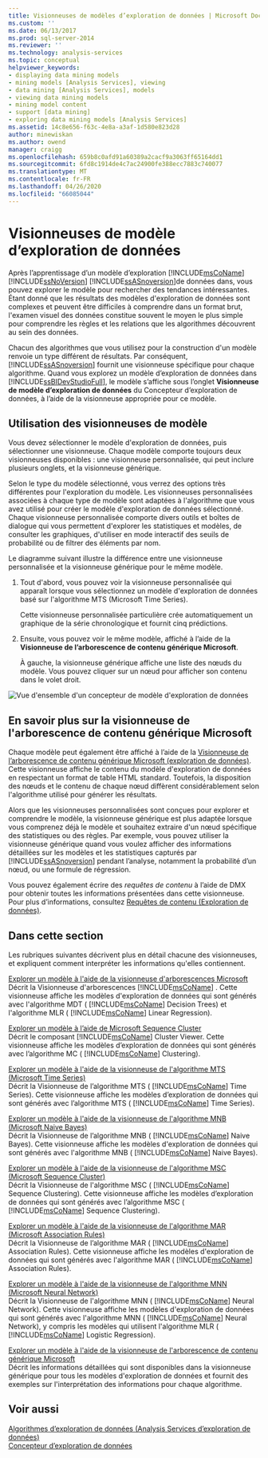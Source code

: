 ```yaml
---
title: Visionneuses de modèles d’exploration de données | Microsoft Docs
ms.custom: ''
ms.date: 06/13/2017
ms.prod: sql-server-2014
ms.reviewer: ''
ms.technology: analysis-services
ms.topic: conceptual
helpviewer_keywords:
- displaying data mining models
- mining models [Analysis Services], viewing
- data mining [Analysis Services], models
- viewing data mining models
- mining model content
- support [data mining]
- exploring data mining models [Analysis Services]
ms.assetid: 14c8e656-f63c-4e8a-a3af-1d580e823d28
author: minewiskan
ms.author: owend
manager: craigg
ms.openlocfilehash: 659b8c0afd91a60389a2cacf9a3063ff65164dd1
ms.sourcegitcommit: 6fd8c1914de4c7ac24900fe388ecc7883c740077
ms.translationtype: MT
ms.contentlocale: fr-FR
ms.lasthandoff: 04/26/2020
ms.locfileid: "66085044"
---
```

# <a name="data-mining-model-viewers"></a>Visionneuses de modèle d’exploration de données
  Après l’apprentissage d’un modèle d’exploration [!INCLUDE[msCoName](../../includes/msconame-md.md)] [!INCLUDE[ssNoVersion](../../includes/ssnoversion-md.md)] [!INCLUDE[ssASnoversion](../../includes/ssasnoversion-md.md)]de données dans, vous pouvez explorer le modèle pour rechercher des tendances intéressantes. Étant donné que les résultats des modèles d'exploration de données sont complexes et peuvent être difficiles à comprendre dans un format brut, l'examen visuel des données constitue souvent le moyen le plus simple pour comprendre les règles et les relations que les algorithmes découvrent au sein des données.  
  
 Chacun des algorithmes que vous utilisez pour la construction d'un modèle renvoie un type différent de résultats. Par conséquent, [!INCLUDE[ssASnoversion](../../includes/ssasnoversion-md.md)] fournit une visionneuse spécifique pour chaque algorithme. Quand vous explorez un modèle d’exploration de données dans [!INCLUDE[ssBIDevStudioFull](../../includes/ssbidevstudiofull-md.md)], le modèle s’affiche sous l’onglet **Visionneuse de modèle d’exploration de données** du Concepteur d’exploration de données, à l’aide de la visionneuse appropriée pour ce modèle.  
  
## <a name="how-to-use-the-model-viewers"></a>Utilisation des visionneuses de modèle  
 Vous devez sélectionner le modèle d'exploration de données, puis sélectionner une visionneuse. Chaque modèle comporte toujours deux visionneuses disponibles : une visionneuse personnalisée, qui peut inclure plusieurs onglets, et la visionneuse générique.  
  
 Selon le type du modèle sélectionné, vous verrez des options très différentes pour l'exploration du modèle. Les visionneuses personnalisées associées à chaque type de modèle sont adaptées à l'algorithme que vous avez utilisé pour créer le modèle d'exploration de données sélectionné. Chaque visionneuse personnalisée comporte divers outils et boîtes de dialogue qui vous permettent d'explorer les statistiques et modèles, de consulter les graphiques, d'utiliser en mode interactif des seuils de probabilité ou de filtrer des éléments par nom.  
  
 Le diagramme suivant illustre la différence entre une visionneuse personnalisée et la visionneuse générique pour le même modèle.  
  
1.  Tout d'abord, vous pouvez voir la visionneuse personnalisée qui apparaît lorsque vous sélectionnez un modèle d'exploration de données basé sur l'algorithme MTS (Microsoft Time Series).  
  
     Cette visionneuse personnalisée particulière crée automatiquement un graphique de la série chronologique et fournit cinq prédictions.  
  
2.  Ensuite, vous pouvez voir le même modèle, affiché à l’aide de la **Visionneuse de l’arborescence de contenu générique Microsoft**.  
  
     À gauche, la visionneuse générique affiche une liste des nœuds du modèle. Vous pouvez cliquer sur un nœud pour afficher son contenu dans le volet droit.  
  
 ![Vue d'ensemble d'un concepteur de modèle d'exploration de données](../media/generic-mining-model-tab1.gif "Vue d'ensemble d'un concepteur de modèle d'exploration de données")  
  
## <a name="more-about-the-microsoft-generic-content-tree-viewer"></a>En savoir plus sur la visionneuse de l'arborescence de contenu générique Microsoft  
 Chaque modèle peut également être affiché à l’aide de la [Visionneuse de l’arborescence de contenu générique Microsoft &#40;exploration de données&#41;](../microsoft-generic-content-tree-viewer-data-mining.md). Cette visionneuse affiche le contenu du modèle d'exploration de données en respectant un format de table HTML standard. Toutefois, la disposition des nœuds et le contenu de chaque nœud diffèrent considérablement selon l'algorithme utilisé pour générer les résultats.  
  
 Alors que les visionneuses personnalisées sont conçues pour explorer et comprendre le modèle, la visionneuse générique est plus adaptée lorsque vous comprenez déjà le modèle et souhaitez extraire d'un nœud spécifique des statistiques ou des règles. Par exemple, vous pouvez utiliser la visionneuse générique quand vous voulez afficher des informations détaillées sur les modèles et les statistiques capturés par [!INCLUDE[ssASnoversion](../../includes/ssasnoversion-md.md)] pendant l’analyse, notamment la probabilité d’un nœud, ou une formule de régression.  
  
 Vous pouvez également écrire des *requêtes de contenu* à l’aide de DMX pour obtenir toutes les informations présentées dans cette visionneuse. Pour plus d’informations, consultez [Requêtes de contenu &#40;Exploration de données&#41;](content-queries-data-mining.md).  
  
## <a name="in-this-section"></a>Dans cette section  
 Les rubriques suivantes décrivent plus en détail chacune des visionneuses, et expliquent comment interpréter les informations qu'elles contiennent.  
  
 [Explorer un modèle à l'aide de la visionneuse d'arborescences Microsoft](browse-a-model-using-the-microsoft-tree-viewer.md)  
 Décrit la Visionneuse d'arborescences [!INCLUDE[msCoName](../../includes/msconame-md.md)] . Cette visionneuse affiche les modèles d'exploration de données qui sont générés avec l'algorithme MDT ( [!INCLUDE[msCoName](../../includes/msconame-md.md)] Decision Trees) et l'algorithme MLR ( [!INCLUDE[msCoName](../../includes/msconame-md.md)] Linear Regression).  
  
 [Explorer un modèle à l’aide de Microsoft Sequence Cluster](browse-a-model-using-the-microsoft-cluster-viewer.md)  
 Décrit le composant [!INCLUDE[msCoName](../../includes/msconame-md.md)] Cluster Viewer. Cette visionneuse affiche les modèles d’exploration de données qui sont générés avec l’algorithme MC ( [!INCLUDE[msCoName](../../includes/msconame-md.md)] Clustering).  
  
 [Explorer un modèle à l'aide de la visionneuse de l'algorithme MTS (Microsoft Time Series)](browse-a-model-using-the-microsoft-time-series-viewer.md)  
 Décrit la Visionneuse de l’algorithme MTS ( [!INCLUDE[msCoName](../../includes/msconame-md.md)] Time Series). Cette visionneuse affiche les modèles d’exploration de données qui sont générés avec l’algorithme MTS ( [!INCLUDE[msCoName](../../includes/msconame-md.md)] Time Series).  
  
 [Explorer un modèle à l'aide de la visionneuse de l'algorithme MNB (Microsoft Naive Bayes)](browse-a-model-using-the-microsoft-naive-bayes-viewer.md)  
 Décrit la Visionneuse de l’algorithme MNB ( [!INCLUDE[msCoName](../../includes/msconame-md.md)] Naive Bayes). Cette visionneuse affiche les modèles d'exploration de données qui sont générés avec l'algorithme MNB ( [!INCLUDE[msCoName](../../includes/msconame-md.md)] Naive Bayes).  
  
 [Explorer un modèle à l'aide de la visionneuse de l'algorithme MSC (Microsoft Sequence Cluster)](browse-a-model-using-the-microsoft-sequence-cluster-viewer.md)  
 Décrit la Visionneuse de l'algorithme MSC ( [!INCLUDE[msCoName](../../includes/msconame-md.md)] Sequence Clustering). Cette visionneuse affiche les modèles d’exploration de données qui sont générés avec l’algorithme MSC ( [!INCLUDE[msCoName](../../includes/msconame-md.md)] Sequence Clustering).  
  
 [Explorer un modèle à l'aide de la visionneuse de l'algorithme MAR (Microsoft Association Rules)](browse-a-model-using-the-microsoft-association-rules-viewer.md)  
 Décrit la Visionneuse de l’algorithme MAR ( [!INCLUDE[msCoName](../../includes/msconame-md.md)] Association Rules). Cette visionneuse affiche les modèles d'exploration de données qui sont générés avec l'algorithme MAR ( [!INCLUDE[msCoName](../../includes/msconame-md.md)] Association Rules).  
  
 [Explorer un modèle à l'aide de la visionneuse de l'algorithme MNN (Microsoft Neural Network)](browse-a-model-using-the-microsoft-neural-network-viewer.md)  
 Décrit la Visionneuse de l'algorithme MNN ( [!INCLUDE[msCoName](../../includes/msconame-md.md)] Neural Network). Cette visionneuse affiche les modèles d'exploration de données qui sont générés avec l'algorithme MNN ( [!INCLUDE[msCoName](../../includes/msconame-md.md)] Neural Network), y compris les modèles qui utilisent l'algorithme MLR ( [!INCLUDE[msCoName](../../includes/msconame-md.md)] Logistic Regression).  
  
 [Explorer un modèle à l'aide de la visionneuse de l'arborescence de contenu générique Microsoft](browse-a-model-using-the-microsoft-generic-content-tree-viewer.md)  
 Décrit les informations détaillées qui sont disponibles dans la visionneuse générique pour tous les modèles d'exploration de données et fournit des exemples sur l'interprétation des informations pour chaque algorithme.  
  
## <a name="see-also"></a>Voir aussi  
 [Algorithmes d’exploration de données &#40;Analysis Services d’exploration de données&#41;](data-mining-algorithms-analysis-services-data-mining.md)   
 [Concepteur d’exploration de données](data-mining-designer.md)  
  
  

